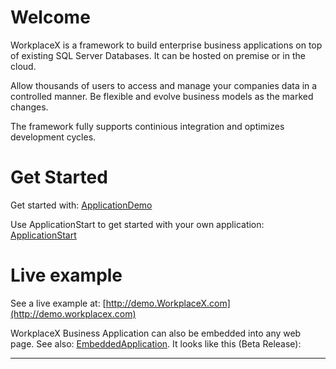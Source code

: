 # Welcome
WorkplaceX is a framework to build enterprise business applications on top of existing SQL Server Databases. It can be hosted on premise or in the cloud.

Allow thousands of users to access and manage your companies data in a controlled manner. Be flexible and evolve business models as the marked changes.

The framework fully supports continious integration and optimizes development cycles.

# Get Started

Get started with: [ApplicationDemo](https://github.com/WorkplaceX/ApplicationDemo)

Use ApplicationStart to get started with your own application: [ApplicationStart](https://github.com/WorkplaceX/ApplicationStart)

# Live example

See a live example at: [http://demo.WorkplaceX.com](http://demo.workplacex.com)

WorkplaceX Business Application can also be embedded into any web page. See also: [EmbeddedApplication](https://github.com/WorkplaceX/Framework/wiki/Embedded-Application). It looks like this (Beta Release):

<hr/>
